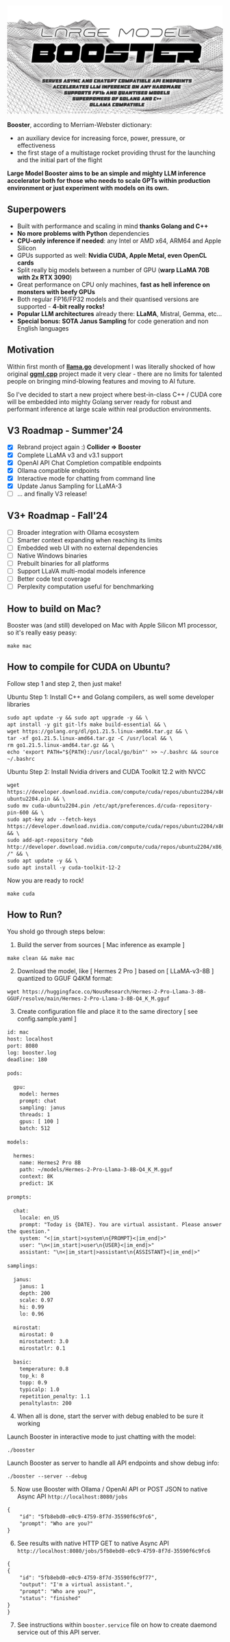 ![](./logo.jpg?raw=true)

**Booster**, according to Merriam-Webster dictionary:

- an auxiliary device for increasing force, power, pressure, or effectiveness
- the first stage of a multistage rocket providing thrust for the launching and the initial part of the flight

**Large Model Booster aims to be an simple and mighty LLM inference accelerator both for those who needs to scale GPTs within production environment or just experiment with models on its own.**

## Superpowers

- Built with performance and scaling in mind **thanks Golang and C++**
- **No more problems with Python** dependencies
- **CPU-only inference if needed**: any Intel or AMD x64, ARM64 and Apple Silicon
- GPUs supported as well: **Nvidia CUDA, Apple Metal, even OpenCL cards**
- Split really big models between a number of GPU (**warp LLaMA 70B with 2x RTX 3090**)
- Great performance on CPU only machines, **fast as hell inference on monsters with beefy GPUs**
- Both regular FP16/FP32 models and their quantised versions are supported - **4-bit really rocks!**
- **Popular LLM architectures** already there: **LLaMA**, Mistral, Gemma, etc...
- **Special bonus: SOTA Janus Sampling** for code generation and non English languages

## Motivation

Within first month of **[llama.go](https://github.com/gotzmann/llama.go)** development I was literally shocked of how original **[ggml.cpp](https://github.com/ggerganov/llama.cpp)** project made it very clear - there are no limits for talented people on bringing mind-blowing features and moving to AI future.

So I've decided to start a new project where best-in-class C++ / CUDA core will be embedded into mighty Golang server ready for robust and performant inference at large scale within real production environments.

## V3 Roadmap - Summer'24

- [x] Rebrand project again :) **Collider => Booster**
- [x] Complete LLaMA v3 and v3.1 support
- [x] OpenAI API Chat Completion compatible endpoints
- [x] Ollama compatible endpoints
- [x] Interactive mode for chatting from command line
- [x] Update Janus Sampling for LLaMA-3
- [ ] ... and finally V3 release!

## V3+ Roadmap - Fall'24

- [ ] Broader integration with Ollama ecosystem
- [ ] Smarter context expanding when reaching its limits
- [ ] Embedded web UI with no external dependencies
- [ ] Native Windows binaries
- [ ] Prebuilt binaries for all platforms
- [ ] Support LLaVA multi-modal models inference
- [ ] Better code test coverage
- [ ] Perplexity computation useful for benchmarking

## How to build on Mac?

Booster was (and still) developed on Mac with Apple Silicon M1 processor, so it's really easy peasy:

```shell
make mac
```

## How to compile for CUDA on Ubuntu?

Follow step 1 and step 2, then just make!

Ubuntu Step 1: Install C++ and Golang compilers, as well some developer libraries

```
sudo apt update -y && sudo apt upgrade -y && \
apt install -y git git-lfs make build-essential && \
wget https://golang.org/dl/go1.21.5.linux-amd64.tar.gz && \
tar -xf go1.21.5.linux-amd64.tar.gz -C /usr/local && \
rm go1.21.5.linux-amd64.tar.gz && \
echo 'export PATH="${PATH}:/usr/local/go/bin"' >> ~/.bashrc && source ~/.bashrc
```

Ubuntu Step 2: Install Nvidia drivers and CUDA Toolkit 12.2 with NVCC

```
wget https://developer.download.nvidia.com/compute/cuda/repos/ubuntu2204/x86_64/cuda-ubuntu2204.pin && \
sudo mv cuda-ubuntu2204.pin /etc/apt/preferences.d/cuda-repository-pin-600 && \
sudo apt-key adv --fetch-keys https://developer.download.nvidia.com/compute/cuda/repos/ubuntu2204/x86_64/3bf863cc.pub && \
sudo add-apt-repository "deb http://developer.download.nvidia.com/compute/cuda/repos/ubuntu2204/x86_64/ /" && \
sudo apt update -y && \
sudo apt install -y cuda-toolkit-12-2
```

Now you are ready to rock!

```shell
make cuda
```

## How to Run?

You shold go through steps below:

1) Build the server from sources [ Mac inference as example ]

```shell
make clean && make mac
```

2) Download the model, like [ Hermes 2 Pro ] based on [ LLaMA-v3-8B ] quantized to GGUF Q4KM format:

```shell
wget https://huggingface.co/NousResearch/Hermes-2-Pro-Llama-3-8B-GGUF/resolve/main/Hermes-2-Pro-Llama-3-8B-Q4_K_M.gguf
```

3) Create configuration file and place it to the same directory [ see config.sample.yaml ] 

```shell
id: mac
host: localhost
port: 8080
log: booster.log
deadline: 180

pods:

  gpu:
    model: hermes
    prompt: chat
    sampling: janus
    threads: 1
    gpus: [ 100 ]
    batch: 512

models:

  hermes:
    name: Hermes2 Pro 8B
    path: ~/models/Hermes-2-Pro-Llama-3-8B-Q4_K_M.gguf
    context: 8K
    predict: 1K

prompts:

  chat:
    locale: en_US
    prompt: "Today is {DATE}. You are virtual assistant. Please answer the question."
    system: "<|im_start|>system\n{PROMPT}<|im_end|>"
    user: "\n<|im_start|>user\n{USER}<|im_end|>"
    assistant: "\n<|im_start|>assistant\n{ASSISTANT}<|im_end|>"

samplings:

  janus:
    janus: 1
    depth: 200
    scale: 0.97
    hi: 0.99
    lo: 0.96

  mirostat:
    mirostat: 0
    mirostatent: 3.0
    mirostatlr: 0.1

  basic:
    temperature: 0.8
    top_k: 8
    topp: 0.9
    typicalp: 1.0
    repetition_penalty: 1.1
    penaltylastn: 200
```    

4) When all is done, start the server with debug enabled to be sure it working

Launch Booster in interactive mode to just chatting with the model:

```shell
./booster
```

Launch Booster as server to handle all API endpoints and show debug info:

```shell
./booster --server --debug
```

5) Now use Booster with Ollama / OpenAI API or POST JSON to native Async API `http://localhost:8080/jobs`

```shell
{
    "id": "5fb8ebd0-e0c9-4759-8f7d-35590f6c9fc6",
    "prompt": "Who are you?"
}
```

6) See results with native HTTP GET to native Async API `http://localhost:8080/jobs/5fb8ebd0-e0c9-4759-8f7d-35590f6c9fc6`

```shell
{
{
    "id": "5fb8ebd0-e0c9-4759-8f7d-35590f6c9f77",
    "output": "I'm a virtual assistant.",
    "prompt": "Who are you?",
    "status": "finished"
}
}
```

7) See instructions within `booster.service` file on how to create daemond service out of this API server.